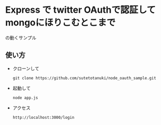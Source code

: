 # Express で twitter OAuthで認証してmongoにほりこむとこまで
の動くサンプル


## 使い方
- クローンして

  ```
  git clone https://github.com/sutetotanuki/node_oauth_sample.git
  ```
- 起動して

  ```
  node app.js
  ```
- アクセス
  
  ```
  http://localhost:3000/login
  ```